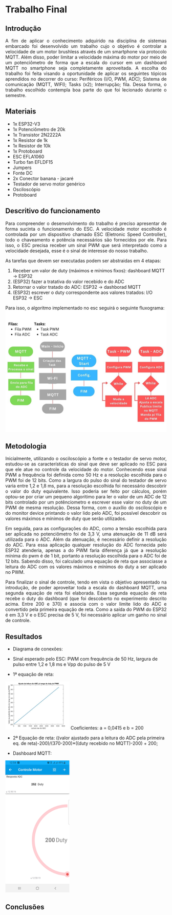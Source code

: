 # Trabalho Final

## Introdução
<p align="justify"> A fim de aplicar o conhecimento adquirido na disciplina de sistemas embarcado foi desenvolvido um trabalho cujo o objetivo é controlar a velocidade de um motor brushless através de um smartphone via protocolo MQTT. Além disso, poder limitar a velocidade máxima do motor por meio de um potenciômetro de forma que a escala do cursor em um dashboard MQTT no smartphone seja completamente aproveitada. A escolha do trabalho foi feita visando a oportunidade de aplicar os seguintes tópicos aprendidos no decorrer do curso: Periféricos (I/O, PWM, ADC); Sistema de comunicação (MQTT, WIFI); Tasks (x2); Interrupção; fila. Dessa forma, o trabalho escolhido contempla boa parte do que foi lecionado durante o semestre. </p>

## Materiais
* 1x ESP32-V3
* 1x Potenciômetro de 20k
* 1x Transistor 2N2222A
* 1x Resistor de 1k
* 1x Resistor de 10k
* 1x Protoboard
* ESC EFLA1060
* Turbo fan EFLDF15
* Jumpers
* Fonte DC
* 2x Conector banana - jacaré
* Testador de servo motor genérico
* Osciloscópio
* Protoboard

## Descritivo do funcionamento
<p align="justify"> Para compreender o desenvolvimento do trabalho é preciso apresentar de forma sucinta o funcionamento do ESC. A velocidade motor escolhido é controlada por um dispositivo chamado ESC (Eletronic Speed Controller), todo o chaveamento e potência necessários são fornecidos por ele. Para isso, o ESC precisa receber um sinal PWM que será interpretado como a velocidade desejada, esse é o sinal de interesse do nosso trabalho. </p>

As tarefas que devem ser executadas podem ser abstraidas em 4 etapas:

1. Receber um valor de duty (máximos e mínimos fixos): dashboard MQTT -> ESP32
2. (ESP32) fazer a tratativa do valor recebido e do ADC
3. Retornar o valor tratado do ADC: ESP32 -> dashborad MQTT
4. (ESP32) escrever o duty correspondente aos valores tratados: I/O ESP32 -> ESC

Para isso, o algoritmo implementado no esc seguirá o seguinte fluxograma:
![alt text](img/fluxograma.jpg)

## Metodologia
<p align="justify"> Inicialmente, utilizando o osciloscópio a fonte e o testador de servo motor, estudou-se as características do sinal que deve ser aplicado no ESC para que ele atue no controle da velocidade do motor. Conhecendo esse sinal PWM a frequência  foi definida como 50 Hz e a resolução escolhida para o PWM foi de 12 bits. Como a largura do pulso do sinal do testador de servo varia entre 1,2 e 1,8 ms, para a resolução escolhida foi necessário descobrir o valor do duty equivalente. Isso poderia ser feito por cálculos, porém optou-se por criar um pequeno algoritimo para ler o valor de um ADC de 12 bits controlado por um potênciometro e escrever esse valor no duty de um PWM de mesma resolução. Dessa forma, com o auxílio do osciloscópio e do monitor device printando o valor lido pelo ADC, foi possível descobrir os valores máximos e mínimos de duty que serão utilizados. </p>

<p align="justify"> Em seguida, para as configurações do ADC, como a tensão escolhida para ser aplicada no potenciômetro foi de 3,3 V, uma atenuação de 11 dB será utilizada para o ADC. Além da atenuação, é necessário definir a resolução do ADC. Para essa aplicação qualquer resolução do ADC fornecida pelo ESP32 atenderia, apenas a do PWM faria diferença já que a resolução mínima do pwm é de 1 bit, portanto a resolução escolhida para o ADC foi de 12 bits. Sabendo disso, foi calculado uma equação de reta que associasse a leitura do ADC com os valores máximos e mínimos do duty a ser aplicado no PWM. </p>

<p align="justify"> Para finalizar o sinal de controle, tendo em vista o objetivo apresentado na introdução, de poder aproveitar toda a escala do dashboard MQTT, uma segunda equação de reta foi elaborada. Essa segunda equação de reta recebe o duty do dashboard (que foi descoberto no experimento descrito acima. Entre 200 e 370) e associa com o valor limite lido do ADC e convertido pela primeira equação de reta. Como a saída do PWM do ESP32 é em 3,3 V e o ESC precisa de 5 V, foi necessário aplicar um ganho no sinal de controle.</p>

## Resultados
* Diagrama de conexões:

* Sinal esperado pelo ESC: PWM com frequência de 50 Hz, largura de pulso entre 1,2 e 1,8 ms e Vpp do pulso de 5 V

* 1ª equação de reta:
<img src="img/reta1.jpg" alt="drawing" width="200"/>
Coeficientes: a = 0,0415 e b = 200

* 2ª Equação de reta:
((valor ajustado para a leitura do ADC pela primeira eq. de reta)-200)/(370-200)*((duty recebido no MQTT)-200) + 200;

* Dashboard MQTT:
<img src="img/dashboard.jpg" alt="drawing" width="200"/>

## Conclusões





